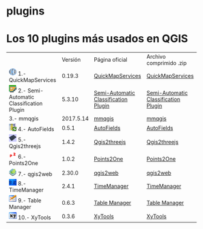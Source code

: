 # plugins
<h1>Los 10 plugins más usados en QGIS</h1>

<table style="width:100%">
<tr>
  <td> <a style="text-align:center;"Plugin> </td>
<td> <a>Versión</a> </td>
<td> <a>Página oficial</a> </td>
<td> <a>Archivo comprimido .zip</a> </td>
</tr>
<tr>
<td> <a><img src="https://github.com/qgismexico/plugins/blob/master/iconos/quickmapservices.png" width="20" > 1.- QuickMapServices     </a></td>
  <td>
    <a>0.19.3</a>
  </td>
<td> <a href="https://plugins.qgis.org/plugins/quick_map_services/">QuickMapServices</a> </td>
<td> <a href="https://github.com/qgismexico/plugins/blob/master/plugins/quick_map_services-0.19.3.zip">QuickMapServices</a> </td>
</tr>
<tr>
<td> <a><img src="https://github.com/qgismexico/plugins/blob/master/iconos/semiautomaticclassification.png" width="20"> 2.- Semi-Automatic Classification Plugin </a> </td>
  <td>
    <a>5.3.10</a>
  </td>
<td> <a href="https://plugins.qgis.org/plugins/SemiAutomaticClassificationPlugin/">Semi-Automatic Classification Plugin</a> </td>
<td> <a href="https://github.com/qgismexico/plugins/blob/master/plugins/SemiAutomaticClassificationPlugin-5.3.10.zip">Semi-Automatic Classification Plugin</a> </td>
</tr>
</tr>
<tr>
<td> <a> 3.- mmqgis </a> </td>
  <td>
    <a>2017.5.14</a>
  </td>
<td> <a href="https://plugins.qgis.org/plugins/mmqgis/">mmqgis</a> </td>
<td> <a href="https://github.com/qgismexico/plugins/blob/master/plugins/mmqgis-2017.5.14.zip">mmqgis</a> </td>
</tr>
<tr>
<td> <a><img src="https://github.com/qgismexico/plugins/blob/master/iconos/autofields.png" width="20"> 4.- AutoFields </a> </td>
  <td>
    <a>0.5.1</a>
  </td>
<td> <a href="https://plugins.qgis.org/plugins/AutoFields/">AutoFields</a> </td>
<td> <a href="https://github.com/qgismexico/plugins/blob/master/plugins/AutoFields-0.5.1.zip">AutoFields</a> </td>
</tr>
<tr>
<td> <a><img src="https://github.com/qgismexico/plugins/blob/master/iconos/qgis2threejs.png" width="20"> 5.- Qgis2threejs </a> </td>
  <td>
    <a>1.4.2</a>
  </td>
<td> <a href="https://plugins.qgis.org/plugins/Qgis2threejs/">Qgis2threejs</a> </td>
<td> <a href="https://github.com/qgismexico/plugins/blob/master/plugins/Qgis2threejs-1.4.2.zip">Qgis2threejs</a> </td>
</tr>
<tr>
<td> <a><img src="https://github.com/qgismexico/plugins/blob/master/iconos/points2one.png" width="20"> 6.- Points2One </a> </td>
  <td>
    <a>1.0.2</a>
  </td>
<td> <a href="https://plugins.qgis.org/plugins/points2one/">Points2One</a> </td>
<td> <a href="https://github.com/qgismexico/plugins/blob/master/plugins/points2one-1.0.2.zip">Points2One</a> </td>
</tr>
<tr>
<td> <a><img src="https://github.com/qgismexico/plugins/blob/master/iconos/qgis2web.png" width="20"> 7.- qgis2web </a> </td>
  <td>
    <a>2.30.0</a>
  </td>
<td> <a href="https://plugins.qgis.org/plugins/qgis2web/">qgis2web</a> </td>
<td> <a href="https://github.com/qgismexico/plugins/blob/master/plugins/qgis2web-2.30.0.zip">qgis2web</a> </td>
</tr>
<tr>
<td> <a><img src="https://github.com/qgismexico/plugins/blob/master/iconos/timemanager.png" width="20"> 8.- TimeManager </a> </td>
  <td>
    <a>2.4.1</a>
  </td>
<td> <a href="https://plugins.qgis.org/plugins/timemanager/">TimeManager</a> </td>
<td> <a href="https://github.com/qgismexico/plugins/blob/master/plugins/timemanager-2.4.1.zip">TimeManager</a> </td>
</tr>
<tr>
<td> <a><img src="https://github.com/qgismexico/plugins/blob/master/iconos/tablemanager.png" width="20"> 9.- Table Manager </a> </td>
  <td>
    <a>0.6.3</a>
  </td>
<td> <a href="https://plugins.qgis.org/plugins/tablemanager/">Table Manager</a> </td>
<td> <a href="https://github.com/qgismexico/plugins/blob/master/plugins/tablemanager-0.6.3.zip">Table Manager</a> </td>
</tr>
<tr>
<td> <a><img src="https://github.com/qgismexico/plugins/blob/master/iconos/xytools.png" width="20"> 10.- XyTools </a> </td>
  <td>
    <a>0.3.6</a>
  </td>
<td> <a href="https://plugins.qgis.org/plugins/xytools/">XyTools</a> </td>
<td> <a href="https://github.com/qgismexico/plugins/blob/master/plugins/xytools-0.3.6.zip">XyTools</a> </td>
</tr>
</table>
